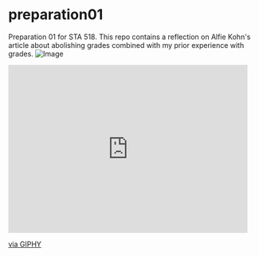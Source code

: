 # preparation01
Preparation 01 for STA 518. This repo contains a reflection on Alfie Kohn's article about abolishing grades combined with my prior experience with grades.
![Image](https://giphy.com/gifs/paralympics-sport-tokyo-paralympics-2020-2YXQZFOFK4cwBPr6Tz.gif)
<iframe src="https://giphy.com/embed/2YXQZFOFK4cwBPr6Tz" width="480" height="337" frameBorder="0" class="giphy-embed" allowFullScreen></iframe><p><a href="https://giphy.com/gifs/paralympics-sport-tokyo-paralympics-2020-2YXQZFOFK4cwBPr6Tz">via GIPHY</a></p>
